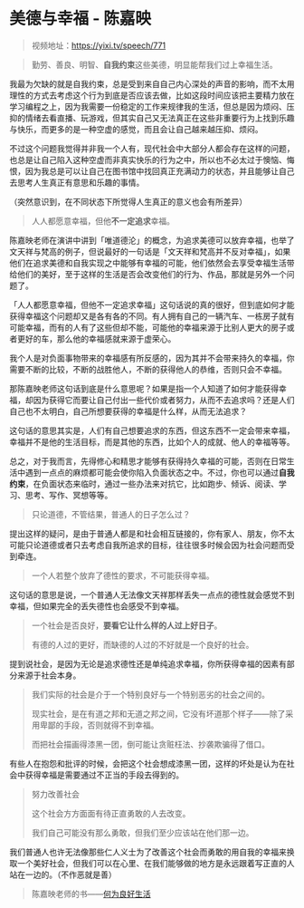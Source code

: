 # 美德与幸福 - 陈嘉映

> 视频地址：<https://yixi.tv/speech/771>



> 勤劳、善良、明智、**自我约束**这些美德，明显能帮我们过上幸福生活。

我最为欠缺的就是自我约束，总是受到来自自己内心深处的声音的影响，而不太用理性的方式去考虑这个行为到底是否应该去做，比如这段时间应该把主要精力放在学习编程之上，因为我需要一份稳定的工作来规律我的生活，但总是因为烦闷、压抑的情绪去看直播、玩游戏，但其实自己又无法真正在这些非重要行为上找到乐趣与快乐，而更多的是一种空虚的感觉，而且会让自己越来越压抑、烦闷。

不过这个问题我觉得并非我一个人有，现代社会中大部分人都会存在这样的问题，也总是让自己陷入这种空虚而非真实快乐的行为之中，所以也不必太过于懊恼、悔恨，因为我总是可以让自己在图书馆中找回真正充满动力的状态，并且能够让自己去思考人生真正有意思和乐趣的事情。

（突然意识到，在不同状态下所觉得人生真正的意义也会有所差异）



> 人人都愿意幸福，但他**不一定追求**幸福。

陈嘉映老师在演讲中讲到「唯道德沦」的概念，为追求美德可以放弃幸福，也举了文天祥与梵高的例子，但说最好的一句话是「文天祥和梵高并不反对幸福」，如果他们在追求美德和自我实现之中能够有幸福的可能，他们依然会去享受幸福生活带给他们的美好，至于这样的生活是否会改变他们的行为、作品，那就是另外一个问题了。

「人人都愿意幸福，但他不一定追求幸福」这句话说的真的很好，但到底如何才能获得幸福这个问题却又是各有各的不同。有人拥有自己的一辆汽车、一栋房子就有可能幸福，而有的人有了这些但却不能，可能他的幸福来源于比别人更大的房子或者更好的车，那么他的幸福感就来源于虚荣心。

我个人是对负面事物带来的幸福感有所反感的，因为其并不会带来持久的幸福，你需要不断的比较，不断的战胜他人，不断的获得他人的恭维，否则只会不幸福。

那陈嘉映老师这句话到底是什么意思呢？如果是指一个人知道了如何才能获得幸福，却因为获得它而要让自己付出一些代价或者努力，从而不去追求吗？还是人们自己也不太明白，自己所想要获得的幸福是什么样，从而无法追求？

这句话的意思其实是，人们有自己想要追求的东西，但这东西不一定会带来幸福，幸福并不是他的生活目标，而是其他的东西，比如个人的成就、他人的幸福等等。

总之，对于我而言，先得修心和精思才能够有获得持久幸福的可能，否则在日常生活中遇到一点点的麻烦都可能会使你陷入负面状态之中。不过，你也可以通过**自我约束**，在负面状态来临时，通过一些办法来对抗它，比如跑步、倾诉、阅读、学习、思考、写作、冥想等等。



> 只论道德，不管结果，普通人的日子怎么过？

提出这样的疑问，是由于普通人都是和社会相互链接的，你有家人、朋友，你不太可能只论道德或者只去考虑自我所追求的目标，往往很多时候会因为社会问题而受到牵连。



> 一个人若整个放弃了德性的要求，不可能获得幸福。

这句话的意思是说，一个普通人无法像文天祥那样丢失一点点的德性就会感觉不到幸福，但如果完全的丢失德性也会感受不到幸福。



> 一个社会是否良好，**要看它让什么样的人过上好日子**。
>
> 有德的人过的更好，而缺德的人过的不好就是一个良好的社会。

提到说社会，是因为无论是追求德性还是单纯追求幸福，你所获得幸福的因素有部分来源于社会本身。



> 我们实际的社会是介于一个特别良好与一个特别恶劣的社会之间的。
>
> 现实社会，是在有道之邦和无道之邦之间，它没有坏道那个样子——除了采用卑鄙的手段，否则就得不到幸福。
>
> 而把社会描画得漆黑一团，倒可能让贪赃枉法、抄袭欺骗得了借口。

有些人在抱怨和批评的时候，会把这个社会想成漆黑一团，这样的坏处是认为在社会中获得幸福是需要通过不正当的手段去得到的。



> 努力改善社会
>
> 这个社会方方面面有待正直勇敢的人去改变。
>
> 我们自己可能没有那么勇敢，但我们至少应该站在他们那一边。

我们普通人也许无法像那些仁人义士为了改善这个社会而勇敢的用自我的幸福来换取一个美好社会，但我们可以在心里、在我们能够做的地方是永远跟着写正直的人站在一边的。（不作恶就是善）



> 陈嘉映老师的书——[何为良好生活](https://book.douban.com/subject/26363926/)

